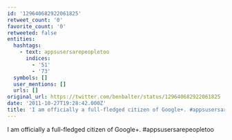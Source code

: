```yaml
---
id: '129640682922061825'
retweet_count: '0'
favorite_count: '0'
retweeted: false
entities:
  hashtags:
    - text: appsusersarepeopletoo
      indices:
        - '51'
        - '73'
  symbols: []
  user_mentions: []
  urls: []
original_url: https://twitter.com/benbalter/status/129640682922061825
date: '2011-10-27T19:28:42.000Z'
title: 'I am officially a full-fledged citizen of Google+. #appsusersarepeopletoo'
---
```


I am officially a full-fledged citizen of Google+. #appsusersarepeopletoo